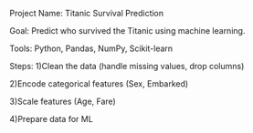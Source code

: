 Project Name: Titanic Survival Prediction


Goal: Predict who survived the Titanic using machine learning.


Tools: Python, Pandas, NumPy, Scikit-learn


Steps:
1)Clean the data (handle missing values, drop columns)

2)Encode categorical features (Sex, Embarked)

3)Scale features (Age, Fare)

4)Prepare data for ML
